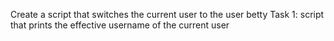 Create a script that switches the current user to the user betty
Task 1: script that prints the effective username of the current user

